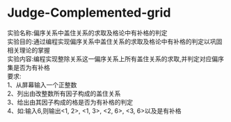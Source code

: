 # Judge-Complemented-grid
实验名称:偏序关系中盖住关系的求取及格论中有补格的判定  
实验目的:通过编程实现偏序关系中盖住关系的求取及格论中有补格的判定以巩固相关理论的掌握   
实验内容:编程实现整除关系这一偏序关系上所有盖住关系的求取,并判定对应偏序集是否为有补格   
要求:   
    1、从屏幕输入一个正整数   
    2、列出由改整数所有因子构成的盖住关系   
    3、给出由其因子构成的格是否为有补格的判定    
    4、如:输入6,则输出<1, 2>, <1, 3>, <2, 6>, <3, 6>以及是有补格    
